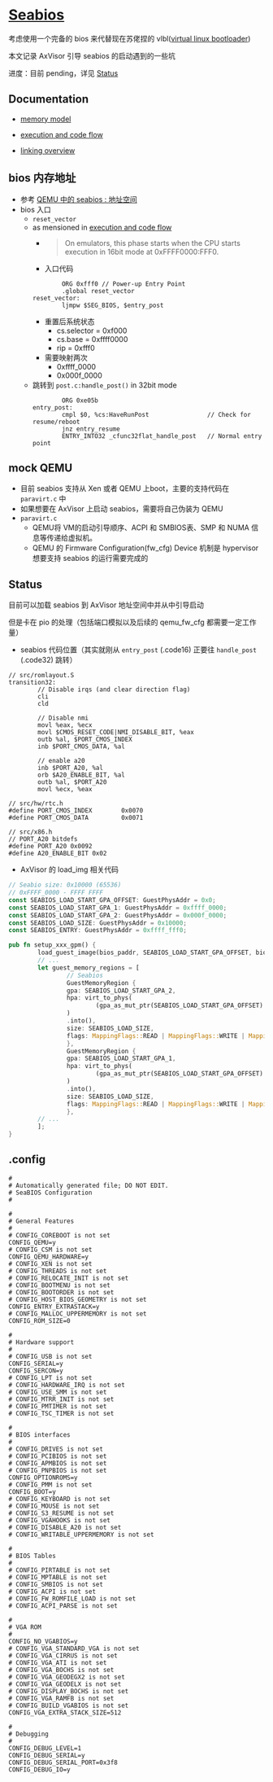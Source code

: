 # [Seabios](https://github.com/coreboot/seabios/)

考虑使用一个完备的 bios 来代替现在苏佬捏的 vlbl([virtual linux bootloader](https://github.com/arceos-hypervisor/arceos/tree/process_type15/apps/hv/guest/vlbl))

本文记录 AxVisor 引导 seabios 的启动遇到的一些坑

进度：目前 pending，详见 [Status](#status)

## Documentation

* [memory model](https://www.seabios.org/Memory_Model)

* [execution and code flow](https://www.seabios.org/Execution_and_code_flow)

* [linking overview](https://www.seabios.org/Linking_overview)

## bios 内存地址
* 参考 [QEMU 中的 seabios : 地址空间](https://martins3.github.io/qemu/bios-memory.html)
* bios 入口
    * `reset_vector`
    * as mensioned in [execution and code flow](https://www.seabios.org/Execution_and_code_flow)
        * > On emulators, this phase starts when the CPU starts execution in 16bit
mode at 0xFFFF0000:FFF0. 
        * 入口代码
        ```assembly
                ORG 0xfff0 // Power-up Entry Point
                .global reset_vector
        reset_vector:
                ljmpw $SEG_BIOS, $entry_post
        ```
        * 重置后系统状态
            * cs.selector = 0xf000
            * cs.base = 0xffff0000
            * rip = 0xfff0
        * 需要映射两次
            * 0xffff_0000
            * 0x000f_0000
    * 跳转到 `post.c:handle_post()` in 32bit mode
        ```assembly
                ORG 0xe05b
        entry_post:
                cmpl $0, %cs:HaveRunPost                // Check for resume/reboot
                jnz entry_resume
                ENTRY_INTO32 _cfunc32flat_handle_post   // Normal entry point
        ```
## mock QEMU
* 目前 seabios 支持从 Xen 或者 QEMU 上boot，主要的支持代码在 `paravirt.c` 中
* 如果想要在 AxVisor 上启动 seabios，需要将自己伪装为 QEMU
* `paravirt.c`
    * QEMU将 VM的启动引导顺序、ACPI 和 SMBIOS表、SMP 和 NUMA 信息等传递给虚拟机。
    * QEMU 的 Firmware Configuration(fw_cfg) Device 机制是 hypervisor 想要支持 seabios 的运行需要完成的

## Status

目前可以加载 seabios 到 AxVisor 地址空间中并从中引导启动

但是卡在 pio 的处理（包括端口模拟以及后续的 qemu_fw_cfg 都需要一定工作量）

* seabios 代码位置（其实就刚从 `entry_post` (.code16) 正要往 `handle_post` (.code32) 跳转）

```assembly
// src/romlayout.S
transition32:
        // Disable irqs (and clear direction flag)
        cli
        cld

        // Disable nmi
        movl %eax, %ecx
        movl $CMOS_RESET_CODE|NMI_DISABLE_BIT, %eax
        outb %al, $PORT_CMOS_INDEX
        inb $PORT_CMOS_DATA, %al

        // enable a20
        inb $PORT_A20, %al
        orb $A20_ENABLE_BIT, %al
        outb %al, $PORT_A20
        movl %ecx, %eax

// src/hw/rtc.h
#define PORT_CMOS_INDEX        0x0070
#define PORT_CMOS_DATA         0x0071

// src/x86.h
// PORT_A20 bitdefs
#define PORT_A20 0x0092
#define A20_ENABLE_BIT 0x02
```

* AxVisor 的 load_img 相关代码

```Rust
// Seabio size: 0x10000 (65536)
// 0xFFFF_0000 - FFFF FFFF
const SEABIOS_LOAD_START_GPA_OFFSET: GuestPhysAddr = 0x0;
const SEABIOS_LOAD_START_GPA_1: GuestPhysAddr = 0xffff_0000;
const SEABIOS_LOAD_START_GPA_2: GuestPhysAddr = 0x000f_0000;
const SEABIOS_LOAD_SIZE: GuestPhysAddr = 0x10000;
const SEABIOS_ENTRY: GuestPhysAddr = 0xffff_fff0;

pub fn setup_xxx_gpm() {
        load_guest_image(bios_paddr, SEABIOS_LOAD_START_GPA_OFFSET, bios_size);
        // ...
        let guest_memory_regions = [
                // Seabios
                GuestMemoryRegion {
                gpa: SEABIOS_LOAD_START_GPA_2,
                hpa: virt_to_phys(
                        (gpa_as_mut_ptr(SEABIOS_LOAD_START_GPA_OFFSET) as HostVirtAddr).into(),
                )
                .into(),
                size: SEABIOS_LOAD_SIZE,
                flags: MappingFlags::READ | MappingFlags::WRITE | MappingFlags::EXECUTE,
                },
                GuestMemoryRegion {
                gpa: SEABIOS_LOAD_START_GPA_1,
                hpa: virt_to_phys(
                        (gpa_as_mut_ptr(SEABIOS_LOAD_START_GPA_OFFSET) as HostVirtAddr).into(),
                )
                .into(),
                size: SEABIOS_LOAD_SIZE,
                flags: MappingFlags::READ | MappingFlags::WRITE | MappingFlags::EXECUTE,
                },
        // ...
        ];
}
```

## .config

```
#
# Automatically generated file; DO NOT EDIT.
# SeaBIOS Configuration
#

#
# General Features
#
# CONFIG_COREBOOT is not set
CONFIG_QEMU=y
# CONFIG_CSM is not set
CONFIG_QEMU_HARDWARE=y
# CONFIG_XEN is not set
# CONFIG_THREADS is not set
# CONFIG_RELOCATE_INIT is not set
# CONFIG_BOOTMENU is not set
# CONFIG_BOOTORDER is not set
# CONFIG_HOST_BIOS_GEOMETRY is not set
CONFIG_ENTRY_EXTRASTACK=y
# CONFIG_MALLOC_UPPERMEMORY is not set
CONFIG_ROM_SIZE=0

#
# Hardware support
#
# CONFIG_USB is not set
CONFIG_SERIAL=y
CONFIG_SERCON=y
# CONFIG_LPT is not set
# CONFIG_HARDWARE_IRQ is not set
# CONFIG_USE_SMM is not set
# CONFIG_MTRR_INIT is not set
# CONFIG_PMTIMER is not set
# CONFIG_TSC_TIMER is not set

#
# BIOS interfaces
#
# CONFIG_DRIVES is not set
# CONFIG_PCIBIOS is not set
# CONFIG_APMBIOS is not set
# CONFIG_PNPBIOS is not set
CONFIG_OPTIONROMS=y
# CONFIG_PMM is not set
CONFIG_BOOT=y
# CONFIG_KEYBOARD is not set
# CONFIG_MOUSE is not set
# CONFIG_S3_RESUME is not set
# CONFIG_VGAHOOKS is not set
# CONFIG_DISABLE_A20 is not set
# CONFIG_WRITABLE_UPPERMEMORY is not set

#
# BIOS Tables
#
# CONFIG_PIRTABLE is not set
# CONFIG_MPTABLE is not set
# CONFIG_SMBIOS is not set
# CONFIG_ACPI is not set
# CONFIG_FW_ROMFILE_LOAD is not set
# CONFIG_ACPI_PARSE is not set

#
# VGA ROM
#
CONFIG_NO_VGABIOS=y
# CONFIG_VGA_STANDARD_VGA is not set
# CONFIG_VGA_CIRRUS is not set
# CONFIG_VGA_ATI is not set
# CONFIG_VGA_BOCHS is not set
# CONFIG_VGA_GEODEGX2 is not set
# CONFIG_VGA_GEODELX is not set
# CONFIG_DISPLAY_BOCHS is not set
# CONFIG_VGA_RAMFB is not set
# CONFIG_BUILD_VGABIOS is not set
CONFIG_VGA_EXTRA_STACK_SIZE=512

#
# Debugging
#
CONFIG_DEBUG_LEVEL=1
CONFIG_DEBUG_SERIAL=y
CONFIG_DEBUG_SERIAL_PORT=0x3f8
CONFIG_DEBUG_IO=y

```